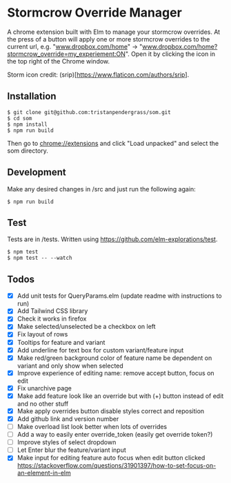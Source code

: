 # Stormcrow Override Manager

A chrome extension built with Elm to manage your stormcrow overrides. At the press of a button will apply one or more stormcrow overrides to the current url, e.g. "www.dropbox.com/home" -> "www.dropbox.com/home?stormcrow_override=my_experiement:ON". Open it by clicking the icon in the top right of the Chrome window.

Storm icon credit: (srip)[https://www.flaticon.com/authors/srip].

## Installation

```
$ git clone git@github.com:tristanpendergrass/som.git
$ cd som
$ npm install
$ npm run build
```

Then go to [chrome://extensions](chrome://extensions) and click "Load unpacked" and select the som directory.

## Development

Make any desired changes in /src and just run the following again:

```
$ npm run build
```

## Test

Tests are in /tests. Written using https://github.com/elm-explorations/test.

```
$ npm test
$ npm test -- --watch
```

## Todos

- [x] Add unit tests for QueryParams.elm (update readme with instructions to run)
- [x] Add Tailwind CSS library
- [x] Check it works in firefox
- [x] Make selected/unselected be a checkbox on left
- [x] Fix layout of rows
- [x] Tooltips for feature and variant
- [x] Add underline for text box for custom variant/feature input
- [x] Make red/green background color of feature name be dependent on variant and only show when selected
- [x] Improve experience of editing name: remove accept button, focus on edit
- [x] Fix unarchive page
- [x] Make add feature look like an override but with (+) button instead of edit and no other stuff
- [x] Make apply overrides button disable styles correct and reposition
- [x] Add github link and version number
- [ ] Make overload list look better when lots of overrides
- [ ] Add a way to easily enter override_token (easily get override token?)
- [ ] Improve styles of select dropdown
- [ ] Let Enter blur the feature/variant input
- [x] Make input for editing feature auto focus when edit button clicked https://stackoverflow.com/questions/31901397/how-to-set-focus-on-an-element-in-elm
